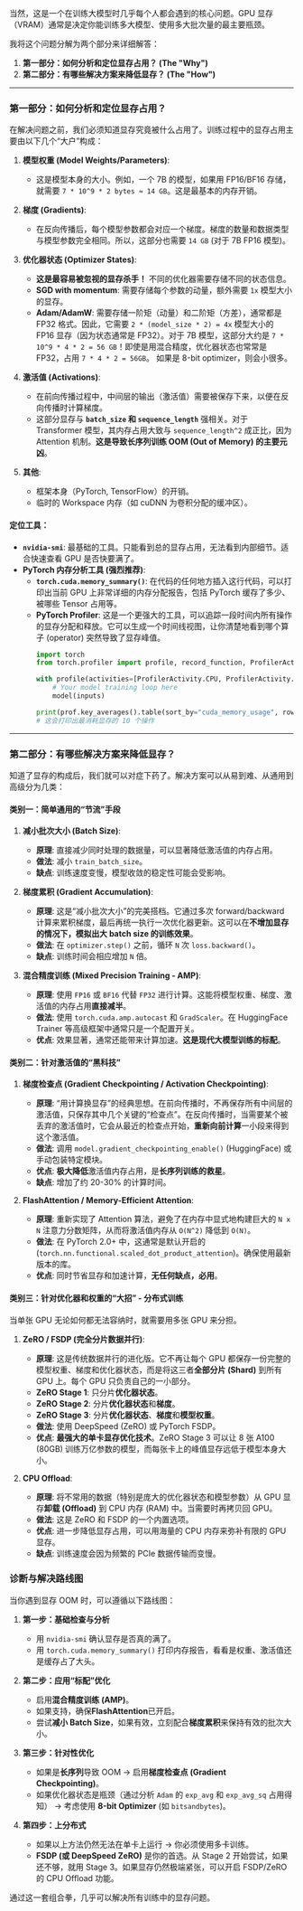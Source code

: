 当然，这是一个在训练大模型时几乎每个人都会遇到的核心问题。GPU 显存（VRAM）通常是决定你能训练多大模型、使用多大批次量的最主要瓶颈。

我将这个问题分解为两个部分来详细解答：

1.  **第一部分：如何分析和定位显存占用？ (The "Why")**
2.  **第二部分：有哪些解决方案来降低显存？ (The "How")**

---

### 第一部分：如何分析和定位显存占用？

在解决问题之前，我们必须知道显存究竟被什么占用了。训练过程中的显存占用主要由以下几个“大户”构成：

1.  **模型权重 (Model Weights/Parameters)**:
    *   这是模型本身的大小。例如，一个 7B 的模型，如果用 FP16/BF16 存储，就需要 `7 * 10^9 * 2 bytes ≈ 14 GB`。这是最基本的内存开销。

2.  **梯度 (Gradients)**:
    *   在反向传播后，每个模型参数都会对应一个梯度。梯度的数量和数据类型与模型参数完全相同。所以，这部分也需要 `14 GB` (对于 7B FP16 模型)。

3.  **优化器状态 (Optimizer States)**:
    *   **这是最容易被忽视的显存杀手！** 不同的优化器需要存储不同的状态信息。
    *   **SGD with momentum**: 需要存储每个参数的动量，额外需要 `1x` 模型大小的显存。
    *   **Adam/AdamW**: 需要存储一阶矩（动量）和二阶矩（方差），通常都是 FP32 格式。因此，它需要 `2 * (model_size * 2) = 4x` 模型大小的 FP16 显存（因为状态通常是 FP32）。对于 7B 模型，这部分大约是 `7 * 10^9 * 4 * 2 = 56 GB`！即使是用混合精度，优化器状态也常常是 FP32，占用 `7 * 4 * 2 = 56GB`。 如果是 8-bit optimizer，则会小很多。

4.  **激活值 (Activations)**:
    *   在前向传播过程中，中间层的输出（激活值）需要被保存下来，以便在反向传播时计算梯度。
    *   这部分显存与 **`batch_size` 和 `sequence_length`** 强相关。对于 Transformer 模型，其内存占用大致与 `sequence_length^2` 成正比，因为 Attention 机制。**这是导致长序列训练 OOM (Out of Memory) 的主要元凶**。

5.  **其他**:
    *   框架本身（PyTorch, TensorFlow）的开销。
    *   临时的 Workspace 内存（如 cuDNN 为卷积分配的缓冲区）。

#### 定位工具：

*   **`nvidia-smi`**: 最基础的工具。只能看到总的显存占用，无法看到内部细节。适合快速查看 GPU 是否快要满了。
*   **PyTorch 内存分析工具 (强烈推荐)**:
    *   **`torch.cuda.memory_summary()`**: 在代码的任何地方插入这行代码，可以打印出当前 GPU 上非常详细的内存分配报告，包括 PyTorch 缓存了多少、被哪些 Tensor 占用等。
    *   **PyTorch Profiler**: 这是一个更强大的工具，可以追踪一段时间内所有操作的显存分配和释放。它可以生成一个时间线视图，让你清楚地看到哪个算子 (operator) 突然导致了显存峰值。
        ```python
        import torch
        from torch.profiler import profile, record_function, ProfilerActivity
        
        with profile(activities=[ProfilerActivity.CPU, ProfilerActivity.CUDA], record_shapes=True, with_stack=True, profile_memory=True) as prof:
            # Your model training loop here
            model(inputs)
        
        print(prof.key_averages().table(sort_by="cuda_memory_usage", row_limit=10))
        # 这会打印出最消耗显存的 10 个操作
        ```

---

### 第二部分：有哪些解决方案来降低显存？

知道了显存的构成后，我们就可以对症下药了。解决方案可以从易到难、从通用到高级分为几类：

#### 类别一：简单通用的“节流”手段

1.  **减小批次大小 (Batch Size)**:
    *   **原理**: 直接减少同时处理的数据量，可以显著降低激活值的内存占用。
    *   **做法**: 减小 `train_batch_size`。
    *   **缺点**: 训练速度变慢，模型收敛的稳定性可能会受影响。

2.  **梯度累积 (Gradient Accumulation)**:
    *   **原理**: 这是“减小批次大小”的完美搭档。它通过多次 forward/backward 计算来累积梯度，最后再统一执行一次优化器更新。这可以在**不增加显存的情况下，模拟出大 batch size 的训练效果**。
    *   **做法**: 在 `optimizer.step()` 之前，循环 `N` 次 `loss.backward()`。
    *   **缺点**: 训练时间会相应增加 `N` 倍。

3.  **混合精度训练 (Mixed Precision Training - AMP)**:
    *   **原理**: 使用 `FP16` 或 `BF16` 代替 `FP32` 进行计算。这能将模型权重、梯度、激活值的内存占用**直接减半**。
    *   **做法**: 使用 `torch.cuda.amp.autocast` 和 `GradScaler`。在 HuggingFace Trainer 等高级框架中通常只是一个配置开关。
    *   **优点**: 效果显著，通常还能带来计算加速。**这是现代大模型训练的标配**。

#### 类别二：针对激活值的“黑科技”

1.  **梯度检查点 (Gradient Checkpointing / Activation Checkpointing)**:
    *   **原理**: “用计算换显存”的经典思想。在前向传播时，不再保存所有中间层的激活值，只保存其中几个关键的“检查点”。在反向传播时，当需要某个被丢弃的激活值时，它会从最近的检查点开始，**重新向前计算**一小段来得到这个激活值。
    *   **做法**: 调用 `model.gradient_checkpointing_enable()` (HuggingFace) 或手动包装特定模块。
    *   **优点**: **极大降低**激活值内存占用，是**长序列训练的救星**。
    *   **缺点**: 增加了约 20-30% 的计算时间。

2.  **FlashAttention / Memory-Efficient Attention**:
    *   **原理**: 重新实现了 Attention 算法，避免了在内存中显式地构建巨大的 `N x N` 注意力分数矩阵，从而将激活值内存从 `O(N^2)` 降低到 `O(N)`。
    *   **做法**: 在 PyTorch 2.0+ 中，这通常是默认开启的 (`torch.nn.functional.scaled_dot_product_attention`)。确保使用最新版本的库。
    *   **优点**: 同时节省显存和加速计算，**无任何缺点，必用**。

#### 类别三：针对优化器和权重的“大招” - 分布式训练

当单张 GPU 无论如何都无法容纳时，就需要用多张 GPU 来分担。

1.  **ZeRO / FSDP (完全分片数据并行)**:
    *   **原理**: 这是传统数据并行的进化版。它不再让每个 GPU 都保存一份完整的模型权重、梯度和优化器状态，而是将这三者**全部分片 (Shard)** 到所有 GPU 上。每个 GPU 只负责自己的一小部分。
    *   **ZeRO Stage 1**: 只分片**优化器状态**。
    *   **ZeRO Stage 2**: 分片**优化器状态**和**梯度**。
    *   **ZeRO Stage 3**: 分片**优化器状态**、**梯度**和**模型权重**。
    *   **做法**: 使用 DeepSpeed (ZeRO) 或 PyTorch FSDP。
    *   **优点**: **最强大的单卡显存优化技术**。ZeRO Stage 3 可以让 8 张 A100 (80GB) 训练万亿参数的模型，而每张卡上的峰值显存远低于模型本身大小。

2.  **CPU Offload**:
    *   **原理**: 将不常用的数据（特别是庞大的优化器状态和模型参数）从 GPU 显存**卸载 (Offload)** 到 CPU 内存 (RAM) 中。当需要时再拷贝回 GPU。
    *   **做法**: 这是 ZeRO 和 FSDP 的一个内置选项。
    *   **优点**: 进一步降低显存占用，可以用海量的 CPU 内存来弥补有限的 GPU 显存。
    *   **缺点**: 训练速度会因为频繁的 PCIe 数据传输而变慢。

### 诊断与解决路线图

当你遇到显存 OOM 时，可以遵循以下路线图：

1.  **第一步：基础检查与分析**
    *   用 `nvidia-smi` 确认显存是否真的满了。
    *   用 `torch.cuda.memory_summary()` 打印内存报告，看看是权重、激活值还是缓存占了大头。

2.  **第二步：应用“标配”优化**
    *   启用**混合精度训练 (AMP)**。
    *   如果支持，确保**FlashAttention**已开启。
    *   尝试**减小 Batch Size**，如果有效，立刻配合**梯度累积**来保持有效的批次大小。

3.  **第三步：针对性优化**
    *   如果是**长序列**导致 OOM -> 启用**梯度检查点 (Gradient Checkpointing)**。
    *   如果优化器状态是瓶颈（通过分析 `Adam` 的 `exp_avg` 和 `exp_avg_sq` 占用得知） -> 考虑使用 **8-bit Optimizer** (如 `bitsandbytes`)。

4.  **第四步：上分布式**
    *   如果以上方法仍然无法在单卡上运行 -> 你必须使用多卡训练。
    *   **FSDP (或 DeepSpeed ZeRO)** 是你的首选。从 Stage 2 开始尝试，如果还不够，就用 Stage 3。如果显存仍然极端紧张，可以开启 FSDP/ZeRO 的 CPU Offload 功能。

通过这一套组合拳，几乎可以解决所有训练中的显存问题。